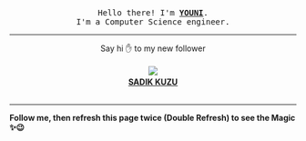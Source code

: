 
<p align='center'>
<samp>
Hello there! I'm <b><a rel='nofollow noopener noreferrer' target='_blank' href='https://github.com/abdelyouni'>YOUNI</a></b>.
<br>I'm a Computer Science engineer.
</samp>
</p>
<hr>
<p align='center'>
<span>Say hi ✋ to my new follower </span></br></br>
<img src='https://avatars2.githubusercontent.com/u/23168063?s=100&amp;v=4'><img src='https://maisonpizza.com/github/abdelyouni/1609916458_img.png' width='1' height='1'><b></br>
<a rel='nofollow noopener noreferrer' target='_blank' href='https://github.com/sadikkuzu'>SADIK KUZU</a></b></br></br>
</p>
<hr>
<b>Follow me, then refresh this page twice (Double Refresh) to see the Magic ✨😉</b> 